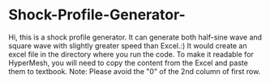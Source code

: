 # Shock-Profile-Generator-
Hi, this is a shock profile generator. It can generate both half-sine wave and square wave with slightly greater speed than Excel.:)
It would create an excel file in the directory where you run the code. To make it readable for HyperMesh, you will need to copy the content from the Excel and paste them to textbook.
Note: Please avoid the "0" of the 2nd column of first row. 

